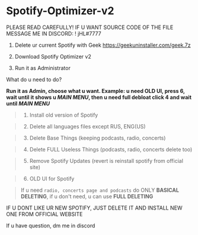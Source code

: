 # Spotify-Optimizer-v2

PLEASE READ CAREFULLY! IF U WANT SOURCE CODE OF THE FILE MESSAGE ME IN DISCORD: ! jHL#7777

1. Delete ur current Spotify with Geek https://geekuninstaller.com/geek.7z

2. Download Spotify Optimizer v2

3. Run it as Administrator

What do u need to do? 

**Run it as Admin, choose what u want.
Example: u need OLD UI, press 6, wait until it shows u *MAIN MENU*, then u need full debloat click 4 and wait until *MAIN MENU***

> 1) Install old version of Spotify

> 2) Delete all languages files except RUS, ENG(US)

> 3) Delete Base Things (keeping podcasts, radio, concerts)

> 4) Delete FULL Useless Things (podcasts, radio, concerts delete too)

> 5) Remove Spotify Updates (revert is reinstall spotify from official site)

> 6) OLD UI for Spotify


> If u need `radio, concerts page and podcasts` do ONLY **BASICAL DELETING**, if u don't need, u can use **FULL DELETING** 

IF U DONT LIKE UR NEW SPOTIFY, JUST DELETE IT AND INSTALL NEW ONE FROM OFFICIAL WEBSITE

If u have question, dm me in discord
